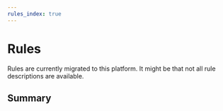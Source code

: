```yaml
--- 
rules_index: true
---
```


# Rules

Rules are currently migrated to this platform. It might be that not all rule descriptions are available.

## Summary  

<rules />